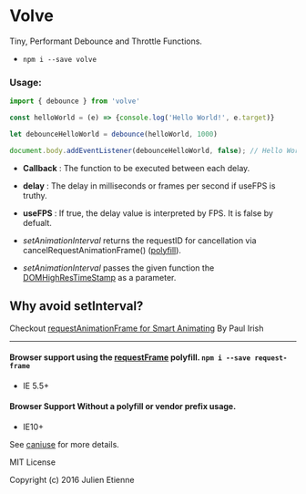 # Volve
Tiny, Performant Debounce and Throttle Functions.

- `npm i --save volve`

### Usage:
```javascript
import { debounce } from 'volve'

const helloWorld = (e) => {console.log('Hello World!', e.target)}

let debounceHelloWorld = debounce(helloWorld, 1000)

document.body.addEventListener(debounceHelloWorld, false); // Hello World! <div id="some-element-you-clicked"></div>

```
- **Callback** : The function to be executed between each delay.

- **delay** : The delay in milliseconds or frames per second if useFPS is truthy.

- **useFPS** : If true, the delay value is interpreted by FPS. It is false by defualt.


- _setAnimationInterval_ returns the requestID for cancellation via cancelRequestAnimationFrame() ([polyfill](https://github.com/julienetie/request-frame)).
- _setAnimationInterval_ passes the given function the [DOMHighResTimeStamp](https://developer.mozilla.org/en-US/docs/Web/API/DOMHighResTimeStamp) as a parameter.


## Why avoid setInterval?

Checkout [requestAnimationFrame for Smart Animating](https://www.paulirish.com/2011/requestanimationframe-for-smart-animating/) 
By Paul Irish
______

#### Browser support using the [requestFrame](https://github.com/julienetie/request-frame) polyfill. ```npm i --save request-frame```
- IE 5.5+

#### Browser Support Without a  polyfill or vendor prefix usage.
- IE10+

See [caniuse](http://caniuse.com/#feat=requestanimationframe) for more details.

MIT License

Copyright (c) 2016 Julien Etienne
